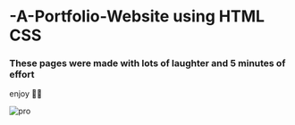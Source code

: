 # -A-Portfolio-Website using HTML CSS 
### These pages were made with lots of laughter and 5 minutes of effort
enjoy 👴🏻

![pro](https://github.com/moseffar/Portfolio_Website/assets/89942067/62d64745-7211-4f0a-ad5f-2c9b8520ab80)

